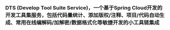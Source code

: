 ### DTS (Develop Tool Suite Service)，一个基于Spring Cloud开发的开发工具集服务，包括代码量统计、添加版权/注释、项目/代码自动生成、常用在线编解码/加解密/数据格式化等敏捷开发的小工具链集成